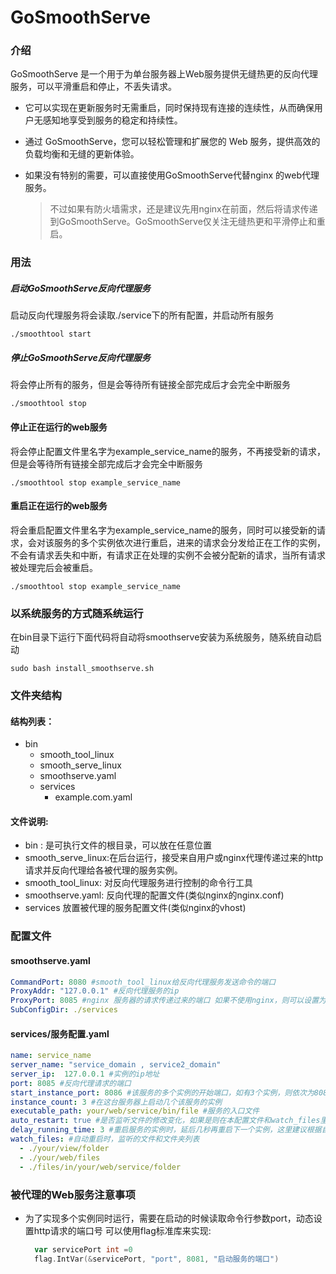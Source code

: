 # GoSmoothServe

### 介绍
GoSmoothServe 是一个用于为单台服务器上Web服务提供无缝热更的反向代理服务，可以平滑重启和停止，不丢失请求。

+ 它可以实现在更新服务时无需重启，同时保持现有连接的连续性，从而确保用户无感知地享受到服务的稳定和持续性。
+ 通过 GoSmoothServe，您可以轻松管理和扩展您的 Web 服务，提供高效的负载均衡和无缝的更新体验。

+ 如果没有特别的需要，可以直接使用GoSmoothServe代替nginx 的web代理服务。
  > 不过如果有防火墙需求，还是建议先用nginx在前面，然后将请求传递到GoSmoothServe。GoSmoothServe仅关注无缝热更和平滑停止和重启。
### 用法

##### 启动GoSmoothServe反向代理服务
 启动反向代理服务将会读取./service下的所有配置，并启动所有服务
````shell
./smoothtool start
````
##### 停止GoSmoothServe反向代理服务
将会停止所有的服务，但是会等待所有链接全部完成后才会完全中断服务
````shell
./smoothtool stop
````
#### 停止正在运行的web服务
将会停止配置文件里名字为example_service_name的服务，不再接受新的请求，但是会等待所有链接全部完成后才会完全中断服务
````shell
./smoothtool stop example_service_name
````

#### 重启正在运行的web服务
将会重启配置文件里名字为example_service_name的服务，同时可以接受新的请求，会对该服务的多个实例依次进行重启，进来的请求会分发给正在工作的实例，不会有请求丢失和中断，有请求正在处理的实例不会被分配新的请求，当所有请求被处理完后会被重启。
````shell
./smoothtool stop example_service_name
````

### 以系统服务的方式随系统运行
在bin目录下运行下面代码将自动将smoothserve安装为系统服务，随系统自动启动 
````shell
sudo bash install_smoothserve.sh
````
### 文件夹结构
#### 结构列表：
- bin 
    - smooth_tool_linux
    - smooth_serve_linux
    - smoothserve.yaml
    - services
       + example.com.yaml

#### 文件说明:
 + bin : 是可执行文件的根目录，可以放在任意位置
 + smooth_serve_linux:在后台运行，接受来自用户或nginx代理传递过来的http请求并反向代理给各被代理的服务实例。
 + smooth_tool_linux: 对反向代理服务进行控制的命令行工具
 + smoothserve.yaml: 反向代理的配置文件(类似nginx的nginx.conf)
 + services 放置被代理的服务配置文件(类似nginx的vhost)

### 配置文件
#### smoothserve.yaml
````yaml
CommandPort: 8080 #smooth_tool_linux给反向代理服务发送命令的端口
ProxyAddr: "127.0.0.1" #反向代理服务的ip
ProxyPort: 8085 #nginx 服务器的请求传递过来的端口 如果不使用nginx，则可以设置为80端口。
SubConfigDir: ./services
````

#### services/服务配置.yaml
````yaml
name: service_name
server_name: "service_domain , service2_domain"
server_ip:  127.0.0.1 #实例的ip地址
port: 8085 #反向代理请求的端口
start_instance_port: 8086 #该服务的多个实例的开始端口，如有3个实例，则依次为8086,8087,8088
instance_count: 3 #在这台服务器上启动几个该服务的实例
executable_path: your/web/service/bin/file #服务的入口文件
auto_restart: true #是否监听文件的修改变化，如果是则在本配置文件和watch_files里配置的文件或文件夹有修改时会自动无缝重启
delay_running_time: 3 #重启服务的实例时，延后几秒再重启下一个实例，这里建议根据自己的服务启动后要多久可以正常工作来设置
watch_files: #自动重启时，监听的文件和文件夹列表
  - ./your/view/folder
  - ./your/web/files
  - ./files/in/your/web/service/folder

````
        
### 被代理的Web服务注意事项
+ 为了实现多个实例同时运行，需要在启动的时候读取命令行参数port，动态设置http请求的端口号
  可以使用flag标准库来实现:
  ````go
    var servicePort int =0
    flag.IntVar(&servicePort, "port", 8081, "启动服务的端口")
  ````
 
